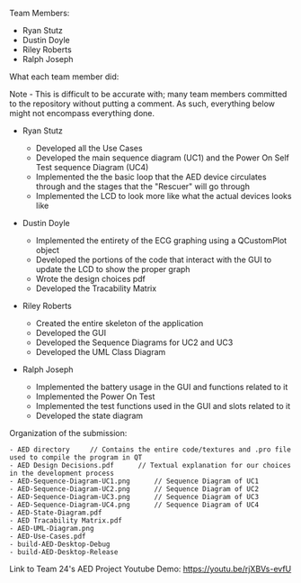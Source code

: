 Team Members:

- Ryan Stutz
- Dustin Doyle
- Riley Roberts
- Ralph Joseph

What each team member did:

Note - This is difficult to be accurate with; many team members committed to the repository without putting a comment. As such, everything below might not encompass everything done.

- Ryan Stutz
    - Developed all the Use Cases
    - Developed the main sequence diagram (UC1) and the Power On Self Test sequence Diagram (UC4)
    - Implemented the the basic loop that the AED device circulates through and the stages that the "Rescuer" will go through
    - Implemented the LCD to look more like what the actual devices looks like

- Dustin Doyle
    - Implemented the entirety of the ECG graphing using a QCustomPlot object
    - Developed the portions of the code that interact with the GUI to update the LCD to show the proper graph
    - Wrote the design choices pdf
    - Developed the Tracability Matrix

- Riley Roberts
    - Created the entire skeleton of the application
    - Developed the GUI
    - Developed the Sequence Diagrams for UC2 and UC3
    - Developed the UML Class Diagram

- Ralph Joseph
    - Implemented the battery usage in the GUI and functions related to it
    - Implemented the Power On Test
    - Implemented the test functions used in the GUI and slots related to it
    - Developed the state diagram

Organization of the submission:

    - AED directory     // Contains the entire code/textures and .pro file used to compile the program in QT
    - AED Design Decisions.pdf      // Textual explanation for our choices in the development process
    - AED-Sequence-Diagram-UC1.png      // Sequence Diagram of UC1
    - AED-Sequence-Diagram-UC2.png      // Sequence Diagram of UC2
    - AED-Sequence-Diagram-UC3.png      // Sequence Diagram of UC3
    - AED-Sequence-Diagram-UC4.png      // Sequence Diagram of UC4
    - AED-State-Diagram.pdf             
    - AED Tracability Matrix.pdf        
    - AED-UML-Diagram.png
    - AED-Use-Cases.pdf
    - build-AED-Desktop-Debug
    - build-AED-Desktop-Release


Link to Team 24's AED Project Youtube Demo: https://youtu.be/rjXBVs-evfU
